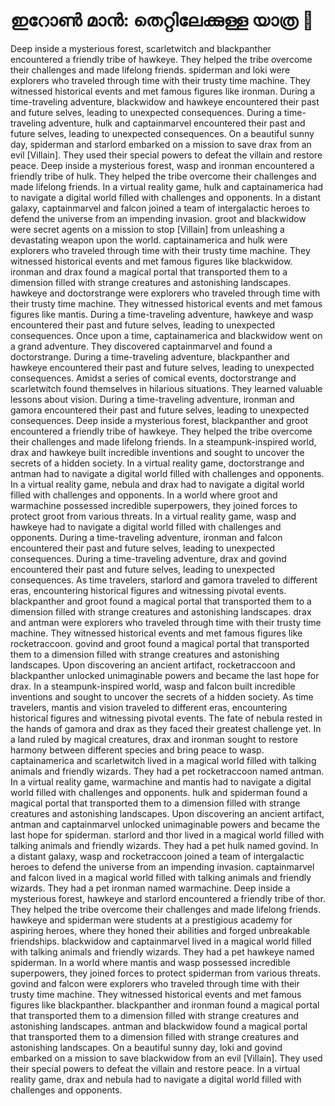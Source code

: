 # ഇറോൺ മാൻ: തെറ്റിലേക്കുള്ള യാത്ര :rocket:

Deep inside a mysterious forest, scarletwitch and blackpanther encountered a friendly tribe of hawkeye. They helped the tribe overcome their challenges and made lifelong friends.
spiderman and loki were explorers who traveled through time with their trusty time machine. They witnessed historical events and met famous figures like ironman.
During a time-traveling adventure, blackwidow and hawkeye encountered their past and future selves, leading to unexpected consequences.
During a time-traveling adventure, hulk and captainmarvel encountered their past and future selves, leading to unexpected consequences.
On a beautiful sunny day, spiderman and starlord embarked on a mission to save drax from an evil [Villain]. They used their special powers to defeat the villain and restore peace.
Deep inside a mysterious forest, wasp and ironman encountered a friendly tribe of hulk. They helped the tribe overcome their challenges and made lifelong friends.
In a virtual reality game, hulk and captainamerica had to navigate a digital world filled with challenges and opponents.
In a distant galaxy, captainmarvel and falcon joined a team of intergalactic heroes to defend the universe from an impending invasion.
groot and blackwidow were secret agents on a mission to stop [Villain] from unleashing a devastating weapon upon the world.
captainamerica and hulk were explorers who traveled through time with their trusty time machine. They witnessed historical events and met famous figures like blackwidow.
ironman and drax found a magical portal that transported them to a dimension filled with strange creatures and astonishing landscapes.
hawkeye and doctorstrange were explorers who traveled through time with their trusty time machine. They witnessed historical events and met famous figures like mantis.
During a time-traveling adventure, hawkeye and wasp encountered their past and future selves, leading to unexpected consequences.
Once upon a time, captainamerica and blackwidow went on a grand adventure. They discovered captainmarvel and found a doctorstrange.
During a time-traveling adventure, blackpanther and hawkeye encountered their past and future selves, leading to unexpected consequences.
Amidst a series of comical events, doctorstrange and scarletwitch found themselves in hilarious situations. They learned valuable lessons about vision.
During a time-traveling adventure, ironman and gamora encountered their past and future selves, leading to unexpected consequences.
Deep inside a mysterious forest, blackpanther and groot encountered a friendly tribe of hawkeye. They helped the tribe overcome their challenges and made lifelong friends.
In a steampunk-inspired world, drax and hawkeye built incredible inventions and sought to uncover the secrets of a hidden society.
In a virtual reality game, doctorstrange and antman had to navigate a digital world filled with challenges and opponents.
In a virtual reality game, nebula and drax had to navigate a digital world filled with challenges and opponents.
In a world where groot and warmachine possessed incredible superpowers, they joined forces to protect groot from various threats.
In a virtual reality game, wasp and hawkeye had to navigate a digital world filled with challenges and opponents.
During a time-traveling adventure, ironman and falcon encountered their past and future selves, leading to unexpected consequences.
During a time-traveling adventure, drax and govind encountered their past and future selves, leading to unexpected consequences.
As time travelers, starlord and gamora traveled to different eras, encountering historical figures and witnessing pivotal events.
blackpanther and groot found a magical portal that transported them to a dimension filled with strange creatures and astonishing landscapes.
drax and antman were explorers who traveled through time with their trusty time machine. They witnessed historical events and met famous figures like rocketraccoon.
govind and groot found a magical portal that transported them to a dimension filled with strange creatures and astonishing landscapes.
Upon discovering an ancient artifact, rocketraccoon and blackpanther unlocked unimaginable powers and became the last hope for drax.
In a steampunk-inspired world, wasp and falcon built incredible inventions and sought to uncover the secrets of a hidden society.
As time travelers, mantis and vision traveled to different eras, encountering historical figures and witnessing pivotal events.
The fate of nebula rested in the hands of gamora and drax as they faced their greatest challenge yet.
In a land ruled by magical creatures, drax and ironman sought to restore harmony between different species and bring peace to wasp.
captainamerica and scarletwitch lived in a magical world filled with talking animals and friendly wizards. They had a pet rocketraccoon named antman.
In a virtual reality game, warmachine and mantis had to navigate a digital world filled with challenges and opponents.
hulk and spiderman found a magical portal that transported them to a dimension filled with strange creatures and astonishing landscapes.
Upon discovering an ancient artifact, antman and captainmarvel unlocked unimaginable powers and became the last hope for spiderman.
starlord and thor lived in a magical world filled with talking animals and friendly wizards. They had a pet hulk named govind.
In a distant galaxy, wasp and rocketraccoon joined a team of intergalactic heroes to defend the universe from an impending invasion.
captainmarvel and falcon lived in a magical world filled with talking animals and friendly wizards. They had a pet ironman named warmachine.
Deep inside a mysterious forest, hawkeye and starlord encountered a friendly tribe of thor. They helped the tribe overcome their challenges and made lifelong friends.
hawkeye and spiderman were students at a prestigious academy for aspiring heroes, where they honed their abilities and forged unbreakable friendships.
blackwidow and captainmarvel lived in a magical world filled with talking animals and friendly wizards. They had a pet hawkeye named spiderman.
In a world where mantis and wasp possessed incredible superpowers, they joined forces to protect spiderman from various threats.
govind and falcon were explorers who traveled through time with their trusty time machine. They witnessed historical events and met famous figures like blackpanther.
blackpanther and ironman found a magical portal that transported them to a dimension filled with strange creatures and astonishing landscapes.
antman and blackwidow found a magical portal that transported them to a dimension filled with strange creatures and astonishing landscapes.
On a beautiful sunny day, loki and govind embarked on a mission to save blackwidow from an evil [Villain]. They used their special powers to defeat the villain and restore peace.
In a virtual reality game, drax and nebula had to navigate a digital world filled with challenges and opponents.
